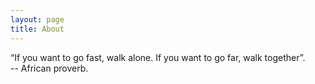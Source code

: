 ```yaml
---
layout: page
title: About
---
```


<p class="message">
   “If you want to go fast, walk alone. If you want to go far, walk together”.  <br>-- African proverb.
</p>

